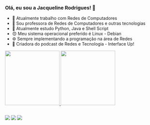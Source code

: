 ### Olá, eu sou a Jacqueline Rodrigues! 👋

- 🔭 Atualmente trabalho com Redes de Computadores
- 🧠 Sou professora de Redes de Computadores e outras tecnologias
- 🌱 Atualmente estudo Python, Java e Shell Script
- 😍 Meu sistema operacional preferido é Linux - Debian
- ⚙  Sempre implementando a programação na área de Redes
- 🎈 Criadora do podcast de Redes e Tecnologia - Interface Up!

 <div>
  <a href="https://github.com/Rodrigues-Jacq">
  <img height="180em" src="https://github-readme-stats.vercel.app/api?username=Rodrigues-Jacq&show_icons=true&theme=radical&include_all_commits=true&count_private=true"/>
  <img height="180em" src="https://github-readme-stats.vercel.app/api/top-langs/?username=Rodrigues-Jacq&layout=compact&langs_count=7&theme=radical"/>
</div>

##
 
<div> 
  <a href=https://www.instagram.com/interfaceup/ target="_blank"><img src="https://img.shields.io/badge/-Instagram-%23E4405F?style=for-the-badge&logo=instagram&logoColor=white" target="_blank"></a>
  <a href=https://open.spotify.com/show/3infk6lqrqcP2xJ618xD7r target="_blank"><img src=https://img.shields.io/badge/Spotify-1ED760?&style=for-the-badge&logo=spotify&logoColor=white target="_blank"></a>
  <a href=https://www.instagram.com/rjacq_ue/ target="_blank"><img src="https://img.shields.io/badge/-Instagram-%23E4405F?style=for-the-badge&logo=instagram&logoColor=white" target="_blank"></a>
  </div>
